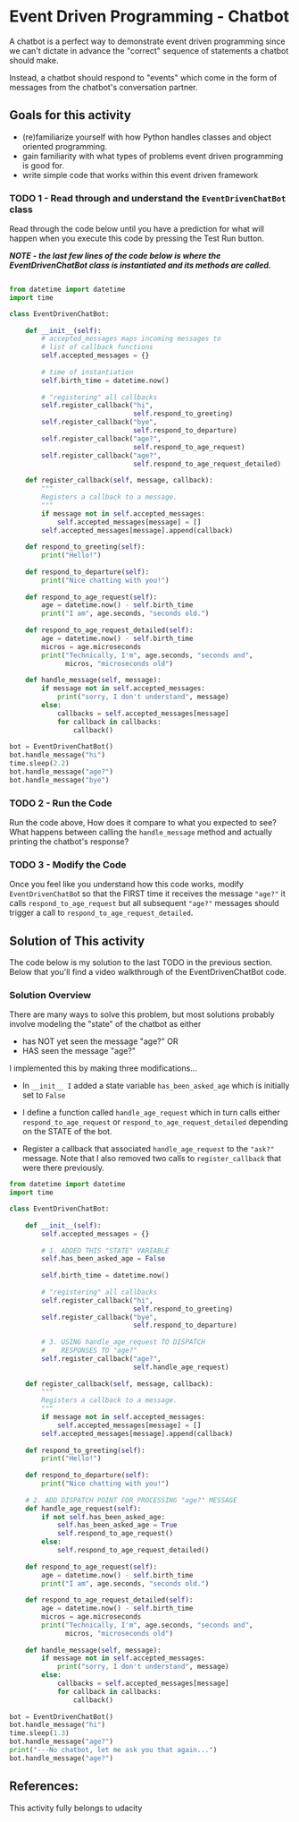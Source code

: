 # Event Driven Programming - Chatbot
A chatbot is a perfect way to demonstrate event driven programming since we can't dictate in advance the "correct" sequence of statements a chatbot should make.

Instead, a chatbot should respond to "events" which come in the form of messages from the chatbot's conversation partner.

## Goals for this activity
* (re)familiarize yourself with how Python handles classes and object oriented programming.
* gain familiarity with what types of problems event driven programming is good for.
* write simple code that works within this event driven framework

### TODO 1 - Read through and understand the `EventDrivenChatBot` class
Read through the code below until you have a prediction for what will happen when you execute this code by pressing the Test Run button.

***NOTE - the last few lines of the code below is where the EventDrivenChatBot class is instantiated and its methods are called.***

```python

from datetime import datetime
import time

class EventDrivenChatBot:
    
    def __init__(self):
        # accepted_messages maps incoming messages to 
        # list of callback functions
        self.accepted_messages = {}
        
        # time of instantiation
        self.birth_time = datetime.now()
        
        # "registering" all callbacks
        self.register_callback("hi", 
                               self.respond_to_greeting)
        self.register_callback("bye", 
                               self.respond_to_departure)
        self.register_callback("age?",
                               self.respond_to_age_request)
        self.register_callback("age?",
                               self.respond_to_age_request_detailed)
    
    def register_callback(self, message, callback):
        """
        Registers a callback to a message.
        """
        if message not in self.accepted_messages:
            self.accepted_messages[message] = []
        self.accepted_messages[message].append(callback)
        
    def respond_to_greeting(self):
        print("Hello!")
        
    def respond_to_departure(self):
        print("Nice chatting with you!")
            
    def respond_to_age_request(self):
        age = datetime.now() - self.birth_time
        print("I am", age.seconds, "seconds old.")
        
    def respond_to_age_request_detailed(self):
        age = datetime.now() - self.birth_time
        micros = age.microseconds
        print("Technically, I'm", age.seconds, "seconds and", 
              micros, "microseconds old")
        
    def handle_message(self, message):
        if message not in self.accepted_messages:
            print("sorry, I don't understand", message)
        else:
            callbacks = self.accepted_messages[message]
            for callback in callbacks:
                callback() 
                
bot = EventDrivenChatBot()
bot.handle_message("hi")
time.sleep(2.2)
bot.handle_message("age?")
bot.handle_message("bye")

```
### TODO 2 - Run the Code
Run the code above, How does it compare to what you expected to see? What happens between calling the `handle_message` method and actually printing the chatbot's response?

### TODO 3 - Modify the Code
Once you feel like you understand how this code works, modify `EventDrivenChatBo`t so that the FIRST time it receives the message `"age?"` it calls `respond_to_age_request` but all subsequent `"age?"` messages should trigger a call to `respond_to_age_request_detailed`.

## Solution of This activity

The code below is my solution to the last TODO in the previous section. Below that you'll find a video walkthrough of the EventDrivenChatBot code.

### Solution Overview
There are many ways to solve this problem, but most solutions probably involve modeling the "state" of the chatbot as either

* has NOT yet seen the message "age?" OR
* HAS seen the message "age?"

I implemented this by making three modifications...

* In `__init__ I` added a state variable `has_been_asked_age` which is initially set to `False`

* I define a function called `handle_age_request` which in turn calls either `respond_to_age_request` or `respond_to_age_request_detailed` depending on the STATE of the bot.

* Register a callback that associated `handle_age_request` to the `"ask?"` message. Note that I also removed two calls to `register_callback` that were there previously.

```python
from datetime import datetime
import time

class EventDrivenChatBot:
    
    def __init__(self):
        self.accepted_messages = {}
        
        # 1. ADDED THIS "STATE" VARIABLE
        self.has_been_asked_age = False
        
        self.birth_time = datetime.now()
        
        # "registering" all callbacks
        self.register_callback("hi", 
                               self.respond_to_greeting)
        self.register_callback("bye", 
                               self.respond_to_departure)
        
        # 3. USING handle_age_request TO DISPATCH
        #    RESPONSES TO "age?"
        self.register_callback("age?",
                               self.handle_age_request)
    
    def register_callback(self, message, callback):
        """
        Registers a callback to a message.
        """
        if message not in self.accepted_messages:
            self.accepted_messages[message] = []
        self.accepted_messages[message].append(callback)
        
    def respond_to_greeting(self):
        print("Hello!")
        
    def respond_to_departure(self):
        print("Nice chatting with you!")
    
    # 2. ADD DISPATCH POINT FOR PROCESSING "age?" MESSAGE
    def handle_age_request(self):
        if not self.has_been_asked_age:
            self.has_been_asked_age = True
            self.respond_to_age_request()
        else:
            self.respond_to_age_request_detailed()
            
    def respond_to_age_request(self):
        age = datetime.now() - self.birth_time
        print("I am", age.seconds, "seconds old.")
        
    def respond_to_age_request_detailed(self):
        age = datetime.now() - self.birth_time
        micros = age.microseconds
        print("Technically, I'm", age.seconds, "seconds and", 
              micros, "microseconds old")
        
    def handle_message(self, message):
        if message not in self.accepted_messages:
            print("sorry, I don't understand", message)
        else:
            callbacks = self.accepted_messages[message]
            for callback in callbacks:
                callback()
                
bot = EventDrivenChatBot()
bot.handle_message("hi")
time.sleep(1.3)
bot.handle_message("age?")
print("---No chatbot, let me ask you that again...")
bot.handle_message("age?")

```

## References:
This activity fully belongs to udacity
